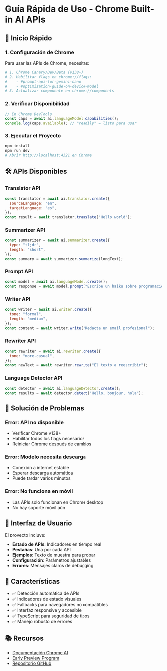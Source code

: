 # Guía Rápida de Uso - Chrome Built-in AI APIs

## 🚀 Inicio Rápido

### 1. Configuración de Chrome

Para usar las APIs de Chrome, necesitas:

```bash
# 1. Chrome Canary/Dev/Beta (v138+)
# 2. Habilitar flags en chrome://flags:
#    - #prompt-api-for-gemini-nano
#    - #optimization-guide-on-device-model
# 3. Actualizar componente en chrome://components
```

### 2. Verificar Disponibilidad

```javascript
// En Chrome DevTools
const caps = await ai.languageModel.capabilities();
console.log(caps.available); // "readily" = listo para usar
```

### 3. Ejecutar el Proyecto

```bash
npm install
npm run dev
# Abrir http://localhost:4321 en Chrome
```

## 🛠️ APIs Disponibles

### Translator API

```javascript
const translator = await ai.translator.create({
  sourceLanguage: "en",
  targetLanguage: "es",
});
const result = await translator.translate("Hello world");
```

### Summarizer API

```javascript
const summarizer = await ai.summarizer.create({
  type: "tl;dr",
  length: "short",
});
const summary = await summarizer.summarize(longText);
```

### Prompt API

```javascript
const model = await ai.languageModel.create();
const response = await model.prompt("Escribe un haiku sobre programación");
```

### Writer API

```javascript
const writer = await ai.writer.create({
  tone: "formal",
  length: "medium",
});
const content = await writer.write("Redacta un email profesional");
```

### Rewriter API

```javascript
const rewriter = await ai.rewriter.create({
  tone: "more-casual",
});
const newText = await rewriter.rewrite("El texto a reescribir");
```

### Language Detector API

```javascript
const detector = await ai.languageDetector.create();
const results = await detector.detect("Hello, bonjour, hola");
```

## 🔧 Solución de Problemas

### Error: API no disponible

- Verificar Chrome v138+
- Habilitar todos los flags necesarios
- Reiniciar Chrome después de cambios

### Error: Modelo necesita descarga

- Conexión a internet estable
- Esperar descarga automática
- Puede tardar varios minutos

### Error: No funciona en móvil

- Las APIs solo funcionan en Chrome desktop
- No hay soporte móvil aún

## 📱 Interfaz de Usuario

El proyecto incluye:

- **Estado de APIs**: Indicadores en tiempo real
- **Pestañas**: Una por cada API
- **Ejemplos**: Texto de muestra para probar
- **Configuración**: Parámetros ajustables
- **Errores**: Mensajes claros de debugging

## 🌟 Características

- ✅ Detección automática de APIs
- ✅ Indicadores de estado visuales
- ✅ Fallbacks para navegadores no compatibles
- ✅ Interfaz responsive y accesible
- ✅ TypeScript para seguridad de tipos
- ✅ Manejo robusto de errores

## 📚 Recursos

- [Documentación Chrome AI](https://developer.chrome.com/docs/ai/)
- [Early Preview Program](https://developer.chrome.com/docs/ai/get-started)
- [Repositorio GitHub](https://github.com/chrome-ai-demo)
